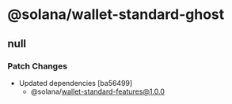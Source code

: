 # @solana/wallet-standard-ghost

## null

### Patch Changes

-   Updated dependencies [ba56499]
    -   @solana/wallet-standard-features@1.0.0
